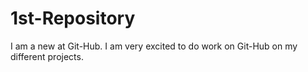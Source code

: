 # 1st-Repository
I am a new at Git-Hub.
I am very excited to do work on Git-Hub on my different projects.

